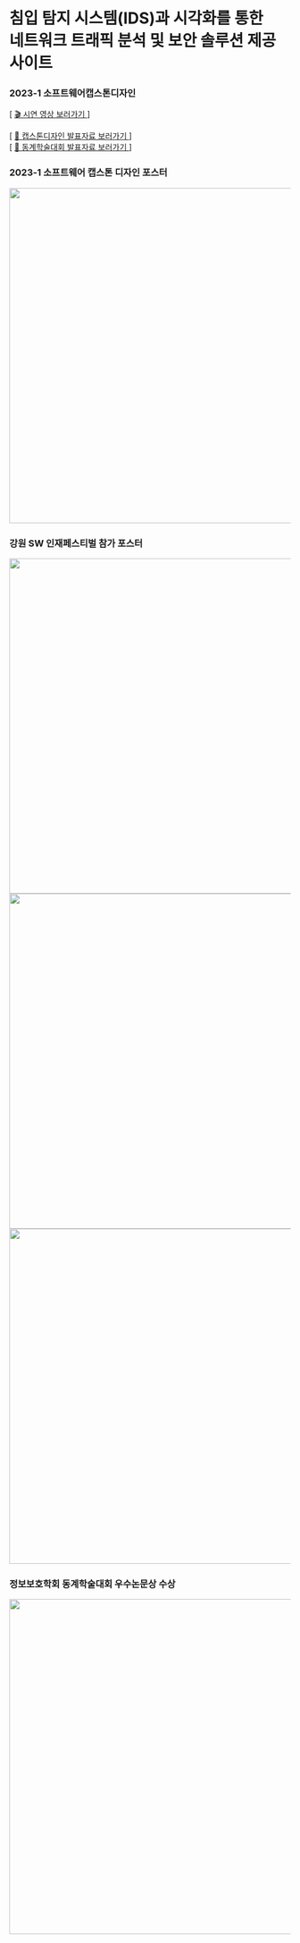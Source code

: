 <!-- <img src="https://github.com/yinneu/signature/assets/99879845/9c4665bc-8f90-4e7b-80ba-d89501cdd4a4" width="1000"> -->

# 침입 탐지 시스템(IDS)과 시각화를 통한 <br>네트워크 트래픽 분석 및 보안 솔루션 제공 사이트

### <p align="">2023-1 소프트웨어캡스톤디자인</p>

<!-- [ <a href="http://3.35.103.217:8080/"> 💻 시그니처 사이트 보러가기</a> ] -->

<!--[ <a href="https://www.youtube.com/watch?v=O4IL-yggLj8">  🎬  시연 영상 보러가기 </a> ]  -->

[ <a href="https://youtu.be/nW9IdfyRd8o">  🎬  시연 영상 보러가기 </a> ]
  
[ <a href="https://www.miricanvas.com/v/123i0l4"> 📑 캡스톤디자인 발표자료 보러가기 </a> ]   <br>
[ <a href="https://www.miricanvas.com/ko/v/12eoqfz"> 📑 동계학술대회 발표자료 보러가기 </a> ] <!-- 추가 -->

### 2023-1 소프트웨어 캡스톤 디자인 포스터
<img src="https://github.com/yinneu/signature/assets/99879845/7b2440a7-59da-4bf6-9113-c4f72af793ea" width="600">

### 강원 SW 인재페스티벌 참가 포스터
<img src="https://github.com/yinneu/signature/assets/99879845/98fab79b-0ad5-4bee-90a1-17e7ba72c3d2" width="600">
<img src="https://github.com/yinneu/signature/assets/99879845/c5cf20e2-1c16-4471-9da4-cf763d7daf98" width="600">
<img src="https://github.com/yinneu/signature/assets/99879845/0f5fa7bb-fcc4-40cb-a61c-81f259ad4927" width="600">

### 정보보호학회 동계학술대회 우수논문상 수상
<img src="https://github.com/yinneu/signature/assets/99879845/0c2f4da1-ba82-4fa7-b63a-28a007077e71" width="600">

